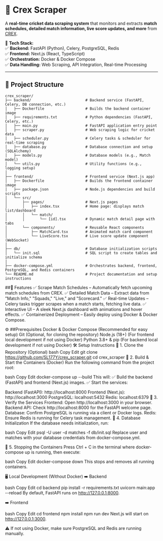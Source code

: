 # 🏏 Crex Scraper

A **real-time cricket data scraping system** that monitors and extracts **match schedules, detailed match information, live score updates, and more** from [CREX](https://crex.live/fixtures/match-list). 

🔧 **Tech Stack:**  
✅ **Backend:** FastAPI (Python), Celery, PostgreSQL, Redis  
✅ **Frontend:** Next.js (React, TypeScript)  
✅ **Orchestration:** Docker & Docker Compose  
✅ **Data Handling:** Web Scraping, API Integration, Real-time Processing  

---

## 📂 Project Structure

```plaintext
crex_scraper/
├── backend/                         # Backend service (FastAPI, Celery, DB connection, etc.)
│   ├── Dockerfile                   # Builds the backend container image
│   ├── requirements.txt             # Python dependencies (FastAPI, Celery, etc.)
│   ├── main.py                      # FastAPI application entry point
│   ├── scraper.py                   # Web scraping logic for cricket data
│   ├── scheduler.py                 # Celery tasks & scheduler for real-time scraping
│   ├── database.py                  # Database connection and setup (SQLAlchemy)
│   ├── models.py                    # Database models (e.g., Match model)
│   └── utils.py                     # Utility functions (e.g., logging setup)
│
├── frontend/                        # Frontend service (Next.js app)
│   ├── Dockerfile                   # Builds the frontend container image
│   ├── package.json                 # Node.js dependencies and build scripts
│   └── src/
│       ├── pages/                   # Next.js pages
│       │   ├── index.tsx            # Home page: displays match list/dashboard
│       │   └── match/
│       │       └── [id].tsx         # Dynamic match detail page with tabs
│       └── components/              # Reusable React components
│           ├── MatchCard.tsx        # Animated match card component
│           └── LiveScore.tsx        # Live score update component (WebSocket)
│
├── db/                              # Database initialization scripts
│   └── init.sql                     # SQL script to create tables and initialize schema
│
├── docker-compose.yml               # Orchestrates backend, frontend, PostgreSQL, and Redis containers
└── README.md                        # Project documentation and setup instructions
```

##🚀 Features
✅ Scrape Match Schedules – Automatically fetch upcoming match schedules from CREX.
✅ Detailed Match Data – Extract data from "Match Info," "Squads," "Live," and "Scorecard."
✅ Real-time Updates – Celery tasks trigger scrapes when a match starts, fetching live data.
✅ Interactive UI – A sleek Next.js dashboard with animations and hover effects.
✅ Containerized Deployment – Easily deploy using Docker & Docker Compose.

⚙️ ##Prerequisites
Docker & Docker Compose (Recommended for easy setup)
Git (Optional, for cloning the repository)
Node.js (18+) (For frontend local development if not using Docker)
Python 3.8+ & pip (For backend local development if not using Docker)
🛠 Setup Instructions
🔹 1. Clone the Repository (Optional)
bash
Copy
Edit
git clone https://github.com/SL177Y/crex_scraper.git
cd crex_scraper
🔹 2. Build & Start the Containers (Docker)
Run the following command from the project root:

bash
Copy
Edit
docker-compose up --build
This will: ✅ Build the backend (FastAPI) and frontend (Next.js) images.
✅ Start the services:

Backend (FastAPI): http://localhost:8000
Frontend (Next.js): http://localhost:3000
PostgreSQL: localhost:5432
Redis: localhost:6379
🔹 3. Verify the Services
Frontend: Open http://localhost:3000 in your browser.
Backend API: Check http://localhost:8000 for the FastAPI welcome page.
Database: Confirm PostgreSQL is running via a client or Docker logs.
Redis: Ensure Redis is running for Celery task management.
🔹 4. Database Initialization
If the database needs initialization, run:

bash
Copy
Edit
psql -U user -d matches -f db/init.sql
Replace user and matches with your database credentials from docker-compose.yml.

🔹 5. Stopping the Containers
Press Ctrl + C in the terminal where docker-compose up is running, then execute:

bash
Copy
Edit
docker-compose down
This stops and removes all running containers.

🖥️ Local Development (Without Docker)
➡️ Backend

bash
Copy
Edit
cd backend
pip install -r requirements.txt
uvicorn main:app --reload
By default, FastAPI runs on http://127.0.0.1:8000.

➡️ Frontend

bash
Copy
Edit
cd frontend
npm install
npm run dev
Next.js will start on http://127.0.0.1:3000.

⚠️ If not using Docker, make sure PostgreSQL and Redis are running manually.

